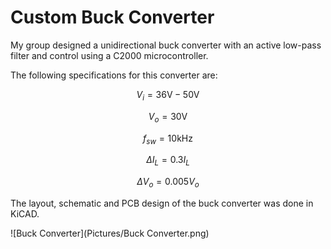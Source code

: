 # Custom Buck Converter 
My group designed a unidirectional buck converter with an active low-pass filter and control using a C2000 microcontroller.

The following specifications for this converter are: 

$$
V_i = 36\text{V} - 50\text{V}
$$

$$
V_o = 30\text{V}
$$

$$
f_{sw} = 10\text{kHz}
$$

$$
\Delta I_L = 0.3 I_L
$$

$$
\Delta V_o = 0.005 V_o
$$

The layout, schematic and PCB design of the buck converter was done in KiCAD. 

![Buck Converter](Pictures/Buck Converter.png)


